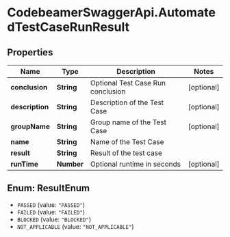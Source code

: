 # CodebeamerSwaggerApi.AutomatedTestCaseRunResult

## Properties
Name | Type | Description | Notes
------------ | ------------- | ------------- | -------------
**conclusion** | **String** | Optional Test Case Run conclusion | [optional] 
**description** | **String** | Description of the Test Case | [optional] 
**groupName** | **String** | Group name of the Test Case | [optional] 
**name** | **String** | Name of the Test Case | 
**result** | **String** | Result of the test case | 
**runTime** | **Number** | Optional runtime in seconds | [optional] 

<a name="ResultEnum"></a>
## Enum: ResultEnum

* `PASSED` (value: `"PASSED"`)
* `FAILED` (value: `"FAILED"`)
* `BLOCKED` (value: `"BLOCKED"`)
* `NOT_APPLICABLE` (value: `"NOT_APPLICABLE"`)

